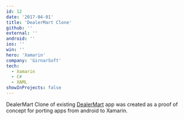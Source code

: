 ```yaml
---
id: 12
date: '2017-04-01'
title: 'DealerMart Clone'
github: ''
external: ''
android: ''
ios: ''
win: ''
hero: 'Xamarin'
company: 'GirnarSoft'
tech:
  - Xamarin
  - C#
  - XAML
showInProjects: false
---
```


DealerMart Clone of existing [DealerMart](https://play.google.com/store/apps/details?id=com.girnar.lmsapp) app was created as a proof of concept for porting apps from android to Xamarin.
